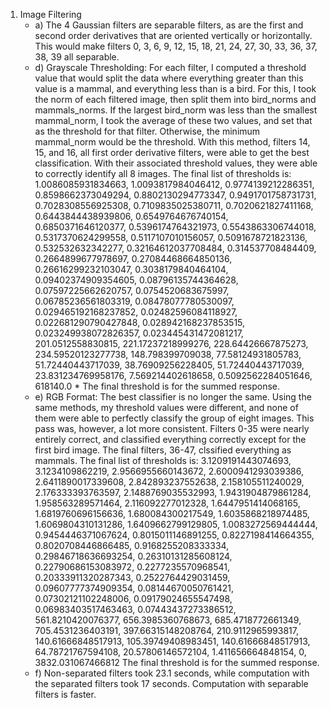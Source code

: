 1. Image Filtering
    * a) The 4 Gaussian filters are separable filters, as are the first and second order derivatives that are oriented vertically or horizontally. This would make filters 0, 3, 6, 9, 12, 15, 18, 21, 24, 27, 30, 33, 36, 37, 38, 39 all separable. 
    * d) Grayscale Thresholding:
        For each filter, I computed a threshold value that would split the data where everything greater than this value is a mammal, and everything less than is a bird. For this, I took the norm of each filtered image, then split them into bird_norms and mammals_norms. If the largest bird_norm was less than the smallest mammal_norm, I took the average of these two values, and set that as the threshold for that filter. Otherwise, the minimum mammal_norm would be the threshold. With this method, filters 14, 15, and 16, all first order derivative filters, were able to get the best classification. With their associated threshold values, they were able to correctly identify all 8 images. 
        The final list of thresholds is: 1.0086085931834663, 1.0093817984046412, 0.9774139212286351, 0.8598662373049294, 0.8802130294773347, 0.9491701758731731, 0.7028308556925308, 0.7109835025380711, 0.7020621827411168, 0.6443844438939806, 0.6549764676740154, 0.6850371646120377, 0.5396174764321973, 0.5543863306744018, 0.5317370624299558, 0.5117107010156057, 0.5091678721823136, 0.532532632342277, 0.32164612037708484, 0.314537708484409, 0.2664899677978697, 0.27084468664850136, 0.26616299232103047, 0.3038179840464104, 0.09402374909354605, 0.08796135744364628, 0.07597225662620757, 0.0754520683675997, 0.06785236561803319, 0.08478077780530097, 0.029465192168237852, 0.02482596084118927, 0.022681290790427848, 0.028942168237853515, 0.023249938072826357, 0.023445431472081217, 201.0512558830815, 221.17237218999276, 228.64426667875273, 234.59520123277738, 148.798399709038, 77.58124931805783, 51.72440443717039, 38.76909256228405, 51.72440443717039, 23.831234769958176, 7.569214402618658, 0.5092562284051646, 618140.0
            * The final threshold is for the summed response. 
    * e) RGB Format:
        The best classifier is no longer the same. Using the same methods, my threshold values were different, and none of them were able to perfectly classify the group of eight images. This pass was, however, a lot more consistent. Filters 0-35 were nearly entirely correct, and classified everything correctly except for the first bird image. The final filters, 36-47, clssified everything as mammals. 
        The final list of thresholds is: 3.1209191443074693, 3.1234109862219, 2.9566955660143672, 2.6000941293039386, 2.6411890017339608, 2.842893237552638, 2.158105511240029, 2.176333393763597, 2.1488769035532993, 1.9431904879861284, 1.958563289571464, 2.116092277012328, 1.6447951414068165, 1.6819760696156636, 1.680084300217549, 1.6035868218974485, 1.6069804310131286, 1.6409662799129805, 1.0083272569444444, 0.9454446371067624, 0.8015011146891255, 0.8227198414664355, 0.8020708446866485, 0.9168255208333334, 0.29846718636693254, 0.26310131285608124, 0.22790686153083972, 0.2277235570968541, 0.20333911320287343, 0.2522764429031459, 0.09607777374909354, 0.08144670050761421, 0.07302121102248006, 0.09179024655547498, 0.06983403517463463, 0.07443437273386512, 561.8210420076377, 656.3985360768673, 685.4718772661349, 705.4531236403191, 397.66315148208764, 210.9112965993817, 140.61666848517913, 105.39749408983451, 140.61666848517913, 64.78721767594108, 20.57806146572104, 1.411656664848154, 0, 3832.031067466812
            The final threshold is for the summed response. 
    * f) Non-separated filters took 23.1 seconds, while computation with the separated filters took 17 seconds. Computation with separable filters is faster.
